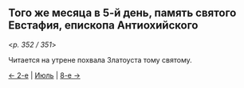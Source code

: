
## Того же месяца в 5-й день, память святого Евстафия, епископа Антиохийского

<*p. 352 / 351*>

Читается на утрене похвала Златоуста тому святому.

[← 2-е](07_02_AST.ru.md) | [Июль](README.md#5-й) | [8-е →](07_08_AST.ru.md)
